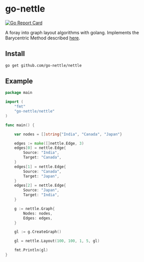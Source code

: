 # go-nettle

[![Go Report Card](https://goreportcard.com/badge/github.com/JohnCoene/go-nettle)](https://goreportcard.com/report/github.com/JohnCoene/go-nettle) 

A foray into graph layout algorithms with golang. Implements the Barycentric Method described [here](http://cs.brown.edu/people/rtamassi/gdhandbook/chapters/force-directed.pdf). 

## Install

```bash
go get github.com/go-nettle/nettle
```

## Example

```go
package main

import (
	"fmt"
	"go-nettle/nettle"
)

func main() {

	var nodes = []string{"India", "Canada", "Japan"}

	edges := make([]nettle.Edge, 3)
	edges[0] = nettle.Edge{
		Source: "India",
		Target: "Canada",
	}
	edges[1] = nettle.Edge{
		Source: "Canada",
		Target: "Japan",
	}
	edges[2] = nettle.Edge{
		Source: "Japan",
		Target: "India",
	}

	g := nettle.Graph{
		Nodes: nodes,
		Edges: edges,
	}

	gl := g.CreateGraph()

	gl = nettle.Layout(100, 100, 1, 5, gl)

	fmt.Println(gl)
}
```
